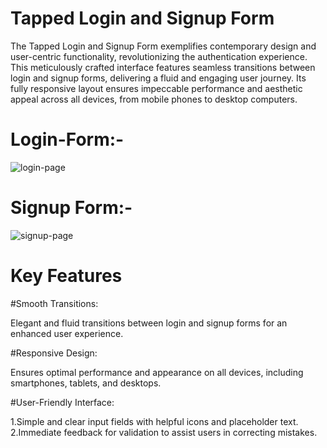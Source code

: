 # Tapped Login and Signup Form 
 The Tapped Login and Signup Form exemplifies contemporary design and user-centric functionality, revolutionizing the authentication experience.
 This meticulously crafted interface features seamless transitions between login and signup forms, delivering a fluid and engaging user journey. 
 Its fully responsive layout ensures impeccable performance and aesthetic appeal across all devices, from mobile phones to desktop computers. 
 
# Login-Form:-

![login-page](https://github.com/Supriya252002/Tapped-login-form/assets/116082297/cada58cc-3473-4a95-ae58-75b2687dfffb)


# Signup Form:-

![signup-page](https://github.com/Supriya252002/Tapped-login-form/assets/116082297/ec8271ef-c7e8-40da-9882-a33e8178a003)

# Key Features
 #Smooth Transitions:
  
  Elegant and fluid transitions between login and signup forms for an enhanced user experience.

 #Responsive Design:
 
  Ensures optimal performance and appearance on all devices, including smartphones, tablets, and desktops.

 #User-Friendly Interface:
 
  1.Simple and clear input fields with helpful icons and placeholder text.
  2.Immediate feedback for validation to assist users in correcting mistakes.
